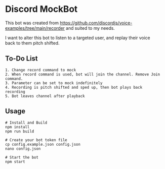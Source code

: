 # Discord MockBot

This bot was created from https://github.com/discordjs/voice-examples/tree/main/recorder and suited to my needs.

I want to alter this bot to listen to a targeted user, and replay their voice back to them pitch shifted.

## To-Do List
```
1. Change record command to mock
2. When record command is used, bot will join the channel. Remove Join command.
3. Parameter can be set to mock indefinitely 
4. Recording is pitch shifted and sped up, then bot plays back recording
5. Bot leaves channel after playback
```

## Usage

```
# Install and Build
npm install
npm run build

# Create your bot token file
cp config.example.json config.json
nano config.json

# Start the bot
npm start
```
